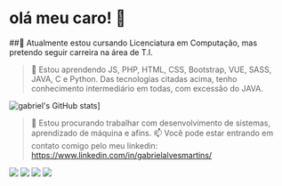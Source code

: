 # olá meu caro! 👋

##🔭 Atualmente estou cursando Licenciatura em Computação, mas pretendo seguir carreira na área de T.I.


> 🌱 Estou aprendendo JS, PHP, HTML, CSS, Bootstrap, VUE, SASS, JAVA, C e Python.
> Das tecnologias citadas acima, tenho conhecimento intermediário em todas, com excessão do JAVA.

![gabriel's GitHub stats](https://github-readme-stats.vercel.app/api?username=Gabriel-stack)]

> 👯 Estou procurando trabalhar com desenvolvimento de sistemas, aprendizado de máquina e afins.
> 📫 Você pode estar entrando em contato comigo pelo meu linkedin: https://www.linkedin.com/in/gabrielalvesmartins/



[<img src="https://img.shields.io/badge/twitter-%231DA1F2.svg?&style=for-the-badge&logo=twitter&logoColor=white" />](https://twitter.com/USERNAME) [<img src="https://img.shields.io/badge/linkedin-%230077B5.svg?&style=for-the-badge&logo=linkedin&logoColor=white" />](https://www.linkedin.com/in/gabrielalvesmartins/) [<img src = "https://img.shields.io/badge/instagram-%23E4405F.svg?&style=for-the-badge&logo=instagram&logoColor=white">](https://www.instagram.com/gabriel_martins38/) [<img src = "https://img.shields.io/badge/facebook-%231877F2.svg?&style=for-the-badge&logo=facebook&logoColor=white">](https://www.facebook.com/gabriel.queiros.505)
